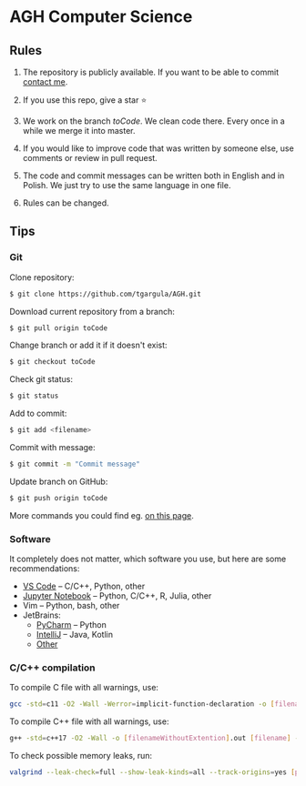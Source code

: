 # AGH Computer Science

## Rules
1. The repository is publicly available. If you want to be able to commit [contact me](https://www.messenger.com/t/tomasz.gargula.12).

2. If you use this repo, give a star :star:

3. We work on the branch *toCode*. We clean code there. Every once in a while we merge it into master.

4. If you would like to improve code that was written by someone else, use comments or review in pull request.

5. The code and commit messages can be written both in English and in Polish. We just try to use the same language in one file.

6. Rules can be changed.

## Tips

### Git
Clone repository:
```sh
$ git clone https://github.com/tgargula/AGH.git
```
Download current repository from a branch:
```sh
$ git pull origin toCode
```
Change branch or add it if it doesn't exist:
```sh
$ git checkout toCode
```
Check git status:
```sh
$ git status
```
Add to commit:
```sh
$ git add <filename>
```
Commit with message:
```sh
$ git commit -m "Commit message"
```
Update branch on GitHub:
```sh
$ git push origin toCode
```
More commands you could find eg. [on this page](https://confluence.atlassian.com/bitbucketserver/basic-git-commands-776639767.html).

### Software
It completely does not matter, which software you use, but here are some recommendations:
* [VS Code](https://code.visualstudio.com/) – C/C++, Python, other
* [Jupyter Notebook](https://mybinder.org/v2/gh/ipython/ipython-in-depth/master?filepath=binder/Index.ipynb) – Python, C/C++, R, Julia, other
* Vim – Python, bash, other
* JetBrains:
    * [PyCharm](https://www.jetbrains.com/pycharm/) – Python
    * [IntelliJ](https://www.jetbrains.com/idea/) – Java, Kotlin
    * [Other](https://www.jetbrains.com)

### C/C++ compilation
To compile C file with all warnings, use:
```sh
gcc -std=c11 -O2 -Wall -Werror=implicit-function-declaration -o [filenameWithoutExtention].out [filename] -lm
```
To compile C++ file with all warnings, use:
```sh
g++ -std=c++17 -O2 -Wall -o [filenameWithoutExtention].out [filename] -lm
```
To check possible memory leaks, run:
```sh
valgrind --leak-check=full --show-leak-kinds=all --track-origins=yes [program].out
```